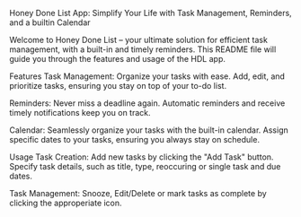 Honey Done List App: Simplify Your Life with Task Management, Reminders, and a builtin Calendar

Welcome to Honey Done List – your ultimate solution for efficient task management, with a built-in and timely reminders. This README file will guide you through the features and usage of the HDL app.

Features
Task Management: Organize your tasks with ease. Add, edit, and prioritize tasks, ensuring you stay on top of your to-do list.

Reminders: Never miss a deadline again. Automatic reminders and receive timely notifications keep you on track.

Calendar: Seamlessly organize your tasks with the built-in calendar. Assign specific dates to your tasks, ensuring you always stay on schedule.

Usage
Task Creation: Add new tasks by clicking the "Add Task" button. Specify task details, such as title, type, reoccuring or single task and due dates.

Task Management: Snooze, Edit/Delete or mark tasks as complete by clicking the approperiate icon.
